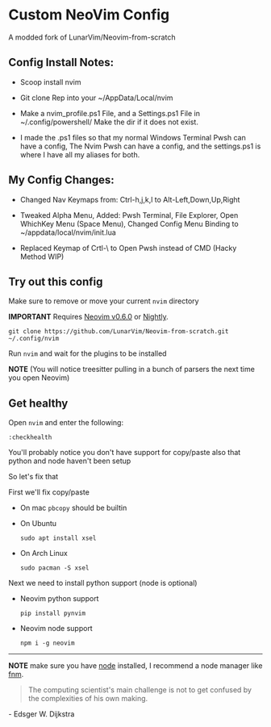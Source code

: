 # Custom NeoVim Config
A modded fork of LunarVim/Neovim-from-scratch

## Config Install Notes:

- Scoop install nvim

- Git clone Rep into your ~/AppData/Local/nvim

- Make a nvim_profile.ps1 File, and a Settings.ps1 File in ~/.config/powershell/ Make the dir if it does not exist.

- I made the .ps1 files so that my normal Windows Terminal Pwsh can have a config, The Nvim Pwsh can have a config, and the settings.ps1 is where I have all my aliases for both.

## My Config Changes:

- Changed Nav Keymaps from: Ctrl-h,j,k,l to Alt-Left,Down,Up,Right

- Tweaked Alpha Menu, Added: Pwsh Terminal, File Explorer, Open WhichKey Menu (Space Menu), Changed Config Menu Binding to ~/appdata/local/nvim/init.lua

- Replaced Keymap of Crtl-\ to Open Pwsh instead of CMD (Hacky Method WIP)  

## Try out this config

Make sure to remove or move your current `nvim` directory

**IMPORTANT** Requires [Neovim v0.6.0](https://github.com/neovim/neovim/releases/tag/v0.6.0) or [Nightly](https://github.com/neovim/neovim/releases/tag/nightly). 
```
git clone https://github.com/LunarVim/Neovim-from-scratch.git ~/.config/nvim
```

Run `nvim` and wait for the plugins to be installed 

**NOTE** (You will notice treesitter pulling in a bunch of parsers the next time you open Neovim) 

## Get healthy

Open `nvim` and enter the following:

```
:checkhealth
```

You'll probably notice you don't have support for copy/paste also that python and node haven't been setup

So let's fix that

First we'll fix copy/paste

- On mac `pbcopy` should be builtin

- On Ubuntu

  ```
  sudo apt install xsel
  ```

- On Arch Linux

  ```
  sudo pacman -S xsel
  ```

Next we need to install python support (node is optional)

- Neovim python support

  ```
  pip install pynvim
  ```

- Neovim node support

  ```
  npm i -g neovim
  ```
---

**NOTE** make sure you have [node](https://nodejs.org/en/) installed, I recommend a node manager like [fnm](https://github.com/Schniz/fnm).

> The computing scientist's main challenge is not to get confused by the complexities of his own making. 

\- Edsger W. Dijkstra
